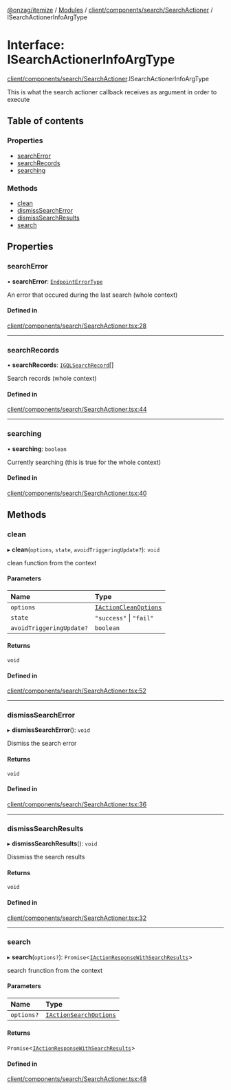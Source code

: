 [@onzag/itemize](../README.md) / [Modules](../modules.md) / [client/components/search/SearchActioner](../modules/client_components_search_SearchActioner.md) / ISearchActionerInfoArgType

# Interface: ISearchActionerInfoArgType

[client/components/search/SearchActioner](../modules/client_components_search_SearchActioner.md).ISearchActionerInfoArgType

This is what the search actioner callback receives as argument
in order to execute

## Table of contents

### Properties

- [searchError](client_components_search_SearchActioner.ISearchActionerInfoArgType.md#searcherror)
- [searchRecords](client_components_search_SearchActioner.ISearchActionerInfoArgType.md#searchrecords)
- [searching](client_components_search_SearchActioner.ISearchActionerInfoArgType.md#searching)

### Methods

- [clean](client_components_search_SearchActioner.ISearchActionerInfoArgType.md#clean)
- [dismissSearchError](client_components_search_SearchActioner.ISearchActionerInfoArgType.md#dismisssearcherror)
- [dismissSearchResults](client_components_search_SearchActioner.ISearchActionerInfoArgType.md#dismisssearchresults)
- [search](client_components_search_SearchActioner.ISearchActionerInfoArgType.md#search)

## Properties

### searchError

• **searchError**: [`EndpointErrorType`](../modules/base_errors.md#endpointerrortype)

An error that occured during the last search (whole context)

#### Defined in

[client/components/search/SearchActioner.tsx:28](https://github.com/onzag/itemize/blob/f2f29986/client/components/search/SearchActioner.tsx#L28)

___

### searchRecords

• **searchRecords**: [`IGQLSearchRecord`](gql_querier.IGQLSearchRecord.md)[]

Search records (whole context)

#### Defined in

[client/components/search/SearchActioner.tsx:44](https://github.com/onzag/itemize/blob/f2f29986/client/components/search/SearchActioner.tsx#L44)

___

### searching

• **searching**: `boolean`

Currently searching (this is true for the whole context)

#### Defined in

[client/components/search/SearchActioner.tsx:40](https://github.com/onzag/itemize/blob/f2f29986/client/components/search/SearchActioner.tsx#L40)

## Methods

### clean

▸ **clean**(`options`, `state`, `avoidTriggeringUpdate?`): `void`

clean function from the context

#### Parameters

| Name | Type |
| :------ | :------ |
| `options` | [`IActionCleanOptions`](client_providers_item.IActionCleanOptions.md) |
| `state` | ``"success"`` \| ``"fail"`` |
| `avoidTriggeringUpdate?` | `boolean` |

#### Returns

`void`

#### Defined in

[client/components/search/SearchActioner.tsx:52](https://github.com/onzag/itemize/blob/f2f29986/client/components/search/SearchActioner.tsx#L52)

___

### dismissSearchError

▸ **dismissSearchError**(): `void`

Dismiss the search error

#### Returns

`void`

#### Defined in

[client/components/search/SearchActioner.tsx:36](https://github.com/onzag/itemize/blob/f2f29986/client/components/search/SearchActioner.tsx#L36)

___

### dismissSearchResults

▸ **dismissSearchResults**(): `void`

Dissmiss the search results

#### Returns

`void`

#### Defined in

[client/components/search/SearchActioner.tsx:32](https://github.com/onzag/itemize/blob/f2f29986/client/components/search/SearchActioner.tsx#L32)

___

### search

▸ **search**(`options?`): `Promise`<[`IActionResponseWithSearchResults`](client_providers_item.IActionResponseWithSearchResults.md)\>

search frunction from the context

#### Parameters

| Name | Type |
| :------ | :------ |
| `options?` | [`IActionSearchOptions`](client_providers_item.IActionSearchOptions.md) |

#### Returns

`Promise`<[`IActionResponseWithSearchResults`](client_providers_item.IActionResponseWithSearchResults.md)\>

#### Defined in

[client/components/search/SearchActioner.tsx:48](https://github.com/onzag/itemize/blob/f2f29986/client/components/search/SearchActioner.tsx#L48)
